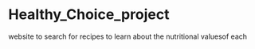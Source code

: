 # Healthy_Choice_project
 website to search for recipes to learn about the nutritional values ​​of each
